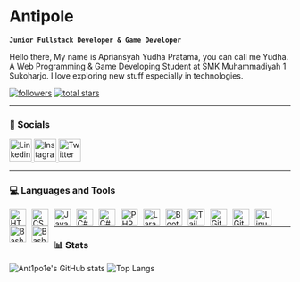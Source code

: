 # Antipole

**`Junior Fullstack Developer & Game Developer`**

Hello there, My name is Apriansyah Yudha Pratama, you can call me Yudha. A Web Programming & Game Developing Student at SMK Muhammadiyah 1 Sukoharjo. I love exploring new stuff especially in technologies.

   <p align="left">
      <a href="https://github.com/ant1po1e?tab=followers">
         <img alt="followers" title="Follow me on Github" src="https://custom-icon-badges.demolab.com/github/followers/ant1po1e?color=236ad3&labelColor=1155ba&style=for-the-badge&logo=person-    add&label=Follow&logoColor=white"/></a>
      <a href="https://github.com/ant1po1e?tab=repositories&sort=stargazers">
         <img alt="total stars" title="Total stars on GitHub" src="https://custom-icon-badges.demolab.com/github/stars/ant1po1e?color=55960c&style=for-the-badge&labelColor=488207&logo=star"/></a>
   </p>

---

### 📱 Socials

<p align="left">
   <a href="https://www.linkedin.com/in/yudha-pratama-805795265" target="blank">
      <img alt="Linkedin" src="https://icongr.am/fontawesome/linkedin.svg?size=64&color=ffffff" width="40" />
   </a>
   <a href="https://instagram.com/_ant1po1e" target="blank">
      <img alt="Instagram" src="https://icongr.am/fontawesome/instagram.svg?size=64&color=ffffff" width="40" />
   </a>
   <a href="https://twitter.com/apolantipole" target="blank">
      <img alt="Twitter" src="https://icongr.am/fontawesome/twitter.svg?size=64&color=ffffff" width="40" />
   </a>
</p>

---

### 💻 Languages and Tools

<img align="left" alt="HTML" width="30px" style="margin-right:10px;" src="https://cdn.jsdelivr.net/gh/devicons/devicon/icons/html5/html5-plain.svg" />
<img align="left" alt="CSS" width="30px" style="margin-right:10px;" src="https://cdn.jsdelivr.net/gh/devicons/devicon/icons/css3/css3-plain.svg" />
<img align="left" alt="JavaScript" width="30px" style="margin-right:10px;" src="https://cdn.jsdelivr.net/gh/devicons/devicon/icons/javascript/javascript-plain.svg" />
<img align="left" alt="C#" width="30px" style="margin-right:10px;" src="https://cdn.jsdelivr.net/gh/devicons/devicon/icons/csharp/csharp-plain.svg" />
<img align="left" alt="C#" width="30px" style="margin-right:10px;" src="https://cdn.jsdelivr.net/gh/devicons/devicon/icons/go/go-original-wordmark.svg" />
<img align="left" alt="PHP" width="30px" style="margin-right:10px;" src="https://cdn.jsdelivr.net/gh/devicons/devicon/icons/php/php-plain.svg" />
<img align="left" alt="Laravel" width="30px" style="margin-right:10px;" src="https://cdn.jsdelivr.net/gh/devicons/devicon/icons/laravel/laravel-plain.svg" />
<img align="left" alt="Bootstrap" width="30px" style="margin-right:10px;" src="https://cdn.jsdelivr.net/gh/devicons/devicon/icons/bootstrap/bootstrap-plain.svg" />
<img align="left" alt="TailwindCSS" width="30px" style="margin-right:10px;" src="https://cdn.jsdelivr.net/gh/devicons/devicon/icons/tailwindcss/tailwindcss-plain.svg" />
<img align="left" alt="GitHub" width="30px" style="margin-right:10px;" src="https://cdn.jsdelivr.net/gh/devicons/devicon/icons/github/github-original.svg" />
<img align="left" alt="Git" width="30px" style="margin-right:10px;" src="https://cdn.jsdelivr.net/gh/devicons/devicon/icons/git/git-plain.svg" />
<img align="left" alt="Linux" width="30px" style="margin-right:10px;" src="https://cdn.jsdelivr.net/gh/devicons/devicon/icons/linux/linux-original.svg" />
<img align="left" alt="Bash" width="30px" style="margin-right:10px;" src="https://cdn.jsdelivr.net/gh/devicons/devicon/icons/bash/bash-plain.svg" />
<img align="left" alt="Bash" width="30px" style="margin-right:10px;" src="https://cdn.jsdelivr.net/gh/devicons/devicon/icons/unity/unity-original.svg" />
<br />

---

### 📊 Stats

![Ant1po1e's GitHub stats](https://github-readme-stats.vercel.app/api?username=ant1po1e&show_icons=true&theme=transparent)
![Top Langs](https://github-readme-stats.vercel.app/api/top-langs/?username=ant1po1e&layout=compact&theme=transparent)
